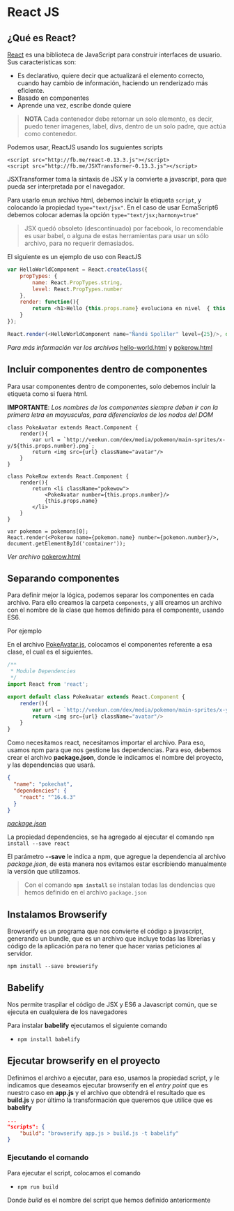 # React JS

## ¿Qué es React?

[React](https://reactjs.org/) es una biblioteca de JavaScript para construir interfaces de usuario.
Sus características son:
- Es declarativo, quiere decir que actualizará el elemento correcto, cuando hay cambio de información, haciendo un renderizado más eficiente.
- Basado en componentes
- Aprende una vez, escribe donde quiere


> **NOTA**
> Cada contenedor debe retornar un solo elemento, es decir, puedo tener imagenes, label, divs, dentro de un solo padre, que actúa como contenedor.

Podemos usar, ReactJS usando los suguientes scripts
```
<script src="http://fb.me/react-0.13.3.js"></script>
<script src="http://fb.me/JSXTransformer-0.13.3.js"></script>
```

JSXTransformer toma la sintaxis de JSX y la convierte a javascript, para que pueda ser interpretada por el navegador.

Para usarlo enun archivo  html, debemos incluir la etiqueta `script`, y colocando la propiedad `type="text/jsx"`. En el caso de usar EcmaScript6 debemos colocar ademas la opción `type="text/jsx;harmony=true"`

> JSX quedó obsoleto (descontinuado) por facebook, lo recomendable es usar babel, o alguna de estas herramientas para usar un sólo archivo, para no requerir demasiados.


El siguiente es un ejemplo de uso con ReactJS

```js
var HelloWorldComponent = React.createClass({
    propTypes: {
        name: React.PropTypes.string,
        level: React.PropTypes.number
    },
    render: function(){
        return <h1>Hello {this.props.name} evoluciona en nivel  { this.props.level }!</h1>
    }
});

React.render(<HelloWorldComponent name="Ñandú Spoliler" level={25}/>, document.getElementById('container'));
```

*Para más información ver los archivos* [hello-world.html](hello-world.html) y [pokerow.html](pokerow.html)

## Incluir componentes dentro de componentes

Para usar componentes dentro de componentes, solo debemos incluir la etiqueta como si fuera html. 

**IMPORTANTE**: *Los nombres de los componentes siempre deben ir con la primera letra en mayusculas, para diferenciarlos de los nodos del DOM*

```
class PokeAvatar extends React.Component {
    render(){
        var url = `http://veekun.com/dex/media/pokemon/main-sprites/x-y/${this.props.number}.png`;
        return <img src={url} className="avatar"/>
    }
}

class PokeRow extends React.Component {
    render(){
        return <li className="pokewow">
            <PokeAvatar number={this.props.number}/>
            {this.props.name}
        </li>
    }
}

var pokemon = pokemons[0];
React.render(<Pokerow name={pokemon.name} number={pokemon.number}/>, document.getElementById('container'));
```

*Ver archivo* [pokerow.html](pokerow.html)

## Separando componentes

Para definir mejor la lógica, podemos separar los componentes en cada archivo. Para ello creamos la carpeta `components`, y allí creamos un archivo con el nombre de la clase que hemos definido para el componente, usando ES6.

Por ejemplo

En el archivo [PokeAvatar.js](PokeAvatar.js), colocamos el componentes referente a esa clase, el cual es el siguientes.

```js
/**
 * Module Dependencies
 */
import React from 'react';

export default class PokeAvatar extends React.Component {
    render(){
        var url = `http://veekun.com/dex/media/pokemon/main-sprites/x-y/${this.props.number}.png`;
        return <img src={url} className="avatar"/>
    }
}
```

Como necesitamos react, necesitamos importar el archivo. Para eso, usamos npm para que nos gestione las dependencias. Para eso, debemos crear el archivo **package.json**, donde le indicamos el nombre del proyecto, y las dependencias que usará.

```json
{
  "name": "pokechat",
  "dependencies": {
    "react": "^16.6.3"
  }
}
```
*[package.json](package.json)*

La propiedad dependencies, se ha agregado al ejecutar el comando `npm install --save react`

El parámetro **--save** le indica a npm, que agregue la dependencia al archivo *package.json*, de esta manera nos evitamos estar escribiendo manualmente la versión que utilizamos.

> Con el comando **`npm install`** se instalan todas las dendencias que  hemos definido en el archivo `package.json`

## Instalamos Browserify

Browserify es un programa que nos convierte el código a javascript, generando un bundle, que es un archivo que incluye todas las librerías y código de la aplicación para no tener que hacer varias peticiones al servidor.

`npm install --save browserify`

## Babelify

Nos permite traspilar el código de JSX y ES6 a Javascript común, que se ejecuta en cualquiera de los navegadores

Para instalar **babelify** ejecutamos el siguiente comando 

* `npm install babelify`

## Ejecutar browserify en el proyecto 

Definimos el archivo a ejecutar, para eso, usamos la propiedad script, y le indicamos que deseamos ejecutar browserify en el *entry point* que es nuestro caso en **app.js** y el archivo que obtendrá el resultado que es **build.js** y por último la transformación que queremos que utilice que es **babelify**

```json
...
"scripts": {
    "build": "browserify app.js > build.js -t babelify"
}
```

### Ejecutando el comando

Para ejecutar el script, colocamos el comando

* `npm run build`

Donde *build* es el nombre del script que hemos definido anteriormente